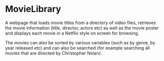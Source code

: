 # MovieLibrary

A webpage that loads movie titles from a directory of video files, retrieves the movie information (title, director, actors etc) as well as the movie poster and displays each movie in a Netflix style on screen for browsing.

The movies can also be sorted by various variables (such as by genre, by year released etc) and can also be searched (for example searching all movies that are directed by Christopher Nolan).
